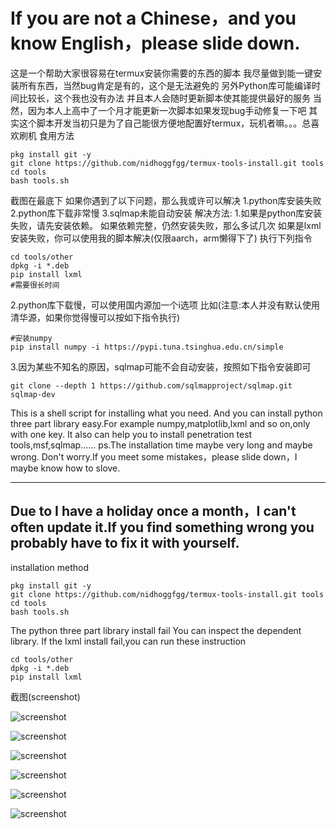 # If you are not a Chinese，and you know English，please slide down.
这是一个帮助大家很容易在termux安装你需要的东西的脚本
我尽量做到能一键安装所有东西，当然bug肯定是有的，这个是无法避免的
另外Python库可能编译时间比较长，这个我也没有办法
并且本人会随时更新脚本使其能提供最好的服务
当然，因为本人上高中了一个月才能更新一次脚本如果发现bug手动修复一下吧
其实这个脚本开发当初只是为了自己能很方便地配置好termux，玩机者嘛。。。总喜欢刷机
食用方法
```
pkg install git -y
git clone https://github.com/nidhoggfgg/termux-tools-install.git tools
cd tools
bash tools.sh
```
截图在最底下
如果你遇到了以下问题，那么我或许可以解决
1.python库安装失败
2.python库下载非常慢
3.sqlmap未能自动安装
解决方法:
1.如果是python库安装失败，请先安装依赖。
如果依赖完整，仍然安装失败，那么多试几次
如果是lxml安装失败，你可以使用我的脚本解决(仅限aarch，arm懒得下了)
执行下列指令
```
cd tools/other
dpkg -i *.deb
pip install lxml
#需要很长时间

```
2.python库下载慢，可以使用国内源加一个i选项
比如(注意:本人并没有默认使用清华源，如果你觉得慢可以按如下指令执行)
```
#安装numpy
pip install numpy -i https://pypi.tuna.tsinghua.edu.cn/simple
```
3.因为某些不知名的原因，sqlmap可能不会自动安装，按照如下指令安装即可
```
git clone --depth 1 https://github.com/sqlmapproject/sqlmap.git sqlmap-dev
```
This is a shell script for installing what you need.
And you can install python three part library easy.For example numpy,matplotlib,lxml and so on,only with one key.
It also can help you to install penetration test tools,msf,sqlmap……
ps.The installation time maybe very long and maybe wrong.
Don't worry.If you meet some mistakes，please slide down，I maybe know how to slove.

-----
Due to I have a holiday once a month，I can't often update it.If you find something wrong you probably have to fix it with yourself.
-------
installation method
```
pkg install git -y
git clone https://github.com/nidhoggfgg/termux-tools-install.git tools
cd tools
bash tools.sh
```
The python three part library install fail
You can inspect the dependent library.
If the lxml install fail,you can run these instruction
```
cd tools/other 
dpkg -i *.deb
pip install lxml
```
截图(screenshot)

![screenshot](http://upload-images.jianshu.io/upload_images/13567684-da3689557ae2fe47.png?imageMogr2/auto-orient/strip%7CimageView2/2/w/720/q/50)

![screenshot](http://upload-images.jianshu.io/upload_images/13567684-0878c5b0093186a5.png?imageMogr2/auto-orient/strip%7CimageView2/2/w/720/q/50)

![screenshot](http://upload-images.jianshu.io/upload_images/13567684-9569aaae396ba1b1.png?imageMogr2/auto-orient/strip%7CimageView2/2/w/720/q/50)

![screenshot](http://upload-images.jianshu.io/upload_images/13567684-90a5b0dace8af025.png?imageMogr2/auto-orient/strip%7CimageView2/2/w/720/q/50)

![screenshot](http://upload-images.jianshu.io/upload_images/13567684-fdf24bd301124760.png?imageMogr2/auto-orient/strip%7CimageView2/2/w/720/q/50)

![screenshot](http://upload-images.jianshu.io/upload_images/13567684-d120033cf7e5f69f.jpg?imageMogr2/auto-orient/strip%7CimageView2/2/w/720/q/50)

